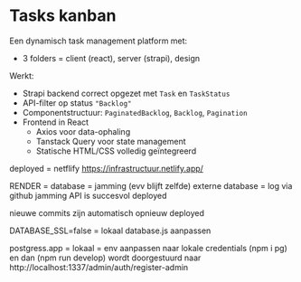 # Tasks kanban

Een dynamisch task management platform met:
-  3 folders = client (react), server (strapi), design 

 Werkt:
- Strapi backend correct opgezet met `Task` en `TaskStatus`
- API-filter op status `"Backlog"` 
- Componentstructuur: `PaginatedBacklog`, `Backlog`, `Pagination`
- Frontend in React
  - Axios voor data-ophaling
  - Tanstack Query voor state management
  - Statische HTML/CSS volledig geïntegreerd
 
deployed = netflify 
https://infrastructuur.netlify.app/


RENDER = 
database  = jamming (evv blijft zelfde) externe database = log via github
jamming API is succesvol deployed 

nieuwe commits zijn automatisch opnieuw deployed 


DATABASE_SSL=false   = lokaal
database.js aanpassen 

postgress.app  = lokaal = env aanpassen naar lokale credentials 
(npm i pg) en dan (npm run develop) wordt doorgestuurd naar http://localhost:1337/admin/auth/register-admin


